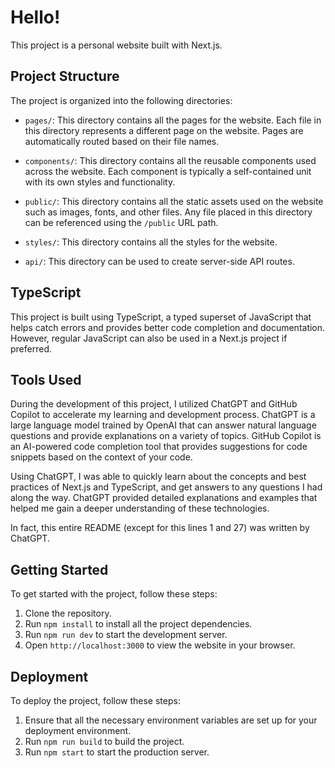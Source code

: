 # Hello!

This project is a personal website built with Next.js.

## Project Structure

The project is organized into the following directories:

- `pages/`: This directory contains all the pages for the website. Each file in this directory represents a different page on the website. Pages are automatically routed based on their file names.

- `components/`: This directory contains all the reusable components used across the website. Each component is typically a self-contained unit with its own styles and functionality.

- `public/`: This directory contains all the static assets used on the website such as images, fonts, and other files. Any file placed in this directory can be referenced using the `/public` URL path.

- `styles/`: This directory contains all the styles for the website. 

- `api/`: This directory can be used to create server-side API routes.

## TypeScript
This project is built using TypeScript, a typed superset of JavaScript that helps catch errors and provides better code completion and documentation. However, regular JavaScript can also be used in a Next.js project if preferred.

## Tools Used
During the development of this project, I utilized ChatGPT and GitHub Copilot to accelerate my learning and development process. ChatGPT is a large language model trained by OpenAI that can answer natural language questions and provide explanations on a variety of topics. GitHub Copilot is an AI-powered code completion tool that provides suggestions for code snippets based on the context of your code.

Using ChatGPT, I was able to quickly learn about the concepts and best practices of Next.js and TypeScript, and get answers to any questions I had along the way. ChatGPT provided detailed explanations and examples that helped me gain a deeper understanding of these technologies.

In fact, this entire README (except for this lines 1 and 27) was written by ChatGPT.

## Getting Started

To get started with the project, follow these steps:

1. Clone the repository.
2. Run `npm install` to install all the project dependencies.
3. Run `npm run dev` to start the development server.
4. Open `http://localhost:3000` to view the website in your browser.

## Deployment

To deploy the project, follow these steps:

1. Ensure that all the necessary environment variables are set up for your deployment environment.
2. Run `npm run build` to build the project.
3. Run `npm start` to start the production server.
